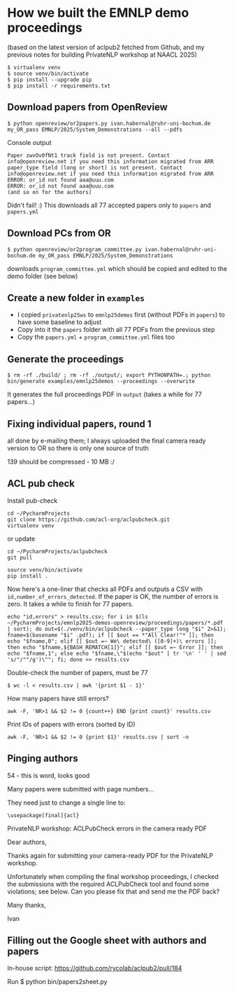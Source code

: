 # How we built the EMNLP demo proceedings

(based on the latest version of aclpub2 fetched from Github, and my previous notes for building PrivateNLP workshop at NAACL 2025)

```plaintext
$ virtualenv venv
$ source venv/bin/activate
$ pip install --upgrade pip
$ pip install -r requirements.txt
```

## Download papers from OpenReview

```plaintext
$ python openreview/or2papers.py ivan.habernal@ruhr-uni-bochum.de my_OR_pass EMNLP/2025/System_Demonstrations --all --pdfs
```

Console output

```plain
Paper zwvOv0fNt1 track field is not present. Contact info@openreview.net if you need this information migrated from ARR
paper_type field (long or short) is not present. Contact info@openreview.net if you need this information migrated from ARR
ERROR: or_id not found aaa@uuu.com
ERROR: or_id not found aaa@uuu.com
(and so on for the authors)
```

Didn't fail! :) This downloads all 77 accepted papers only to `papers` and `papers.yml`

## Download PCs from OR

```plaintext
$ python openreview/or2program_committee.py ivan.habernal@ruhr-uni-bochum.de my_OR_pass EMNLP/2025/System_Demonstrations
```

downloads `program_committee.yml` which should be copied and edited to the demo folder (see below)

## Create a new folder in `examples`

* I copied `privatenlp25ws` to `emnlp25demos` first (without PDFs in `papers`) to have some baseline to adjust
* Copy into it the `papers` folder with all 77 PDFs from the previous step
* Copy the `papers.yml` + `program_committee.yml` files too

## Generate the proceedings

```plaintext
$ rm -rf ./build/ ; rm -rf ./output/; export PYTHONPATH=.; python bin/generate examples/emnlp25demos --proceedings --overwrite
```

It generates the full proceedings PDF in `output` (takes a while for 77 papers...)

## Fixing individual papers, round 1

all done by e-mailing them; I always uploaded the final camera ready version to OR so there is only one source of truth

139 should be compressed - 10 MB :/





## ACL pub check

Install pub-check
```plaintext
cd ~/PycharmProjects
git clone https://github.com/acl-org/aclpubcheck.git
virtualenv venv
```
or update
```plain
cd ~/PycharmProjects/aclpubcheck
git pull
```
```plaintext
source venv/bin/activate
pip install .
```

Now here's a one-liner that checks all PDFs and outputs a CSV with `id,number_of_errors_detected`. If the paper is OK, the number of errors is zero. It takes a while to finish for 77 papers.

```plaintext
echo "id,errors" > results.csv; for i in $(ls ~/PycharmProjects/emnlp2025-demos-openreview/proceedings/papers/*.pdf | sort); do out=$(./venv/bin/aclpubcheck --paper_type long "$i" 2>&1); fname=$(basename "$i" .pdf); if [[ $out == *"All Clear!"* ]]; then echo "$fname,0"; elif [[ $out =~ We\ detected\ ([0-9]+)\ errors ]]; then echo "$fname,${BASH_REMATCH[1]}"; elif [[ $out =~ Error ]]; then echo "$fname,1"; else echo "$fname,\"$(echo "$out" | tr '\n' ' ' | sed 's/"/""/g')\""; fi; done >> results.csv
```

Double-check the number of papers, must be 77

```plaintext
$ wc -l < results.csv | awk '{print $1 - 1}'
```

How many papers have still errors?

```plaintext
awk -F, 'NR>1 && $2 != 0 {count++} END {print count}' results.csv 
```

Print IDs of papers with errors (sorted by ID)

```plaintext
awk -F, 'NR>1 && $2 != 0 {print $1}' results.csv | sort -n
```




## Pinging authors

54 - this is word, looks good


Many papers were submitted with page numbers...

They need just to change a single line to:

```plaintext
\usepackage[final]{acl}
```


PrivateNLP workshop: ACLPubCheck errors in the camera ready PDF

Dear authors,

Thanks again for submitting your camera-ready PDF for the PrivateNLP workshop.

Unfortunately when compiling the final workshop proceedings, I checked the submissions with the required ACLPubCheck tool and found some violations; see below. Can you please fix that and send me the PDF back?

Many thanks,

Ivan



## Filling out the Google sheet with authors and papers

In-house script: https://github.com/rycolab/aclpub2/pull/184

Run $ python bin/papers2sheet.py
